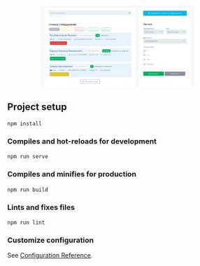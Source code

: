 
<p align="center">
  <img src="https://github.com/EYKonnikov/list-employees/blob/main/src/assets/employeeList.png" width="350" title="">
</p>

## Project setup
```
npm install
```

### Compiles and hot-reloads for development
```
npm run serve
```

### Compiles and minifies for production
```
npm run build
```

### Lints and fixes files
```
npm run lint
```

### Customize configuration
See [Configuration Reference](https://cli.vuejs.org/config/).
